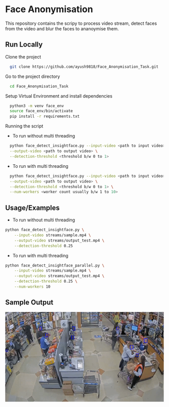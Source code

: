 
# Face Anonymisation

This repository contains the scripy to process video stream, detect faces from the video and blur the faces to ananoymise them.



## Run Locally

Clone the project

```bash
  git clone https://github.com/ayush9818/Face_Anonymisation_Task.git
```

Go to the project directory

```bash
  cd Face_Anonymisation_Task
```

Setup Virtual Environment and install dependencies

```bash
  python3 -m venv face_env
  source face_env/bin/activate
  pip install -r requirements.txt
```

Running the script

- To run without multi threading
```bash
  python face_detect_insightface.py --input-video <path to input video> \
  --output-video <path to output video> \
  --detection-threshold <threshold b/w 0 to 1>
```

- To run with multi threading
```bash
  python face_detect_insightface.py --input-video <path to input video> \
  --output-video <path to output video> \
  --detection-threshold <threshold b/w 0 to 1> \
  --num-workers <worker count usually b/w 1 to 10>
```



## Usage/Examples

- To run without multi threading
```bash
python face_detect_insightface.py \
    --input-video streams/sample.mp4 \
    --output-video streams/output_test.mp4 \
    --detection-threshold 0.25
```

- To run with multi threading
```bash
python face_detect_insightface_parallel.py \
    --input-video streams/sample.mp4 \
    --output-video streams/output_test.mp4 \
    --detection-threshold 0.25 \
    --num-workers 10
```


## Sample Output

![Alt Text](outputs/sample-output-gif.gif)

